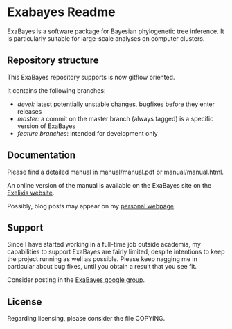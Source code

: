 # Exabayes Readme 

ExaBayes is a software package for Bayesian phylogenetic tree
inference. It is particularly suitable for large-scale analyses on
computer clusters.

## Repository structure

This ExaBayes repository supports is now gitflow oriented.

It contains the following branches: 

* _devel:_ latest potentially unstable changes, bugfixes before they enter releases
* _master:_ a commit on the master branch (always tagged) is a specific version of ExaBayes
* _feature branches_: intended for development only 


## Documentation 

Please find a detailed manual in manual/manual.pdf or
manual/manual.html.

An online version of the manual is available on the ExaBayes site on
the [Exelixis website][1].

Possibly, blog posts may appear on my [personal webpage][2].

## Support

Since I have started working in a full-time job outside academia, my
capabilities to support ExaBayes are fairly limited, despite
intentions to keep the project running as well as possible. Please
keep nagging me in particular about bug fixes, until you obtain a
result that you see fit.

Consider posting in the [ExaBayes google group][3].

## License

Regarding licensing, please consider the file COPYING.

[1]: http://sco.h-its.org/exelixis/web/software/exabayes/index.html
[2]: http://aberer.io
[3]: https://groups.google.com/forum/#!forum/exabayes
